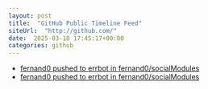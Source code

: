 ```yaml
---
layout: post
title:  "GitHub Public Timeline Feed"
siteUrl:  "http://github.com/"
date:  2025-03-18 17:45:17+00:00
categories: github
---
```

*  [fernand0 pushed to errbot in fernand0/socialModules](https://github.com/fernand0/socialModules/compare/3b23bb7f72...e90f0da7e4)
*  [fernand0 pushed to errbot in fernand0/socialModules](https://github.com/fernand0/socialModules/compare/43afe42606...3b23bb7f72)
